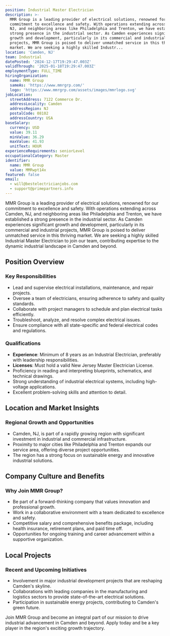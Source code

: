 ```yaml
---
position: Industrial Master Electrician
description: >-
  MMR Group is a leading provider of electrical solutions, renowned for our
  commitment to excellence and safety. With operations extending across Camden,
  NJ, and neighboring areas like Philadelphia and Trenton, we have established a
  strong presence in the industrial sector. As Camden experiences significant
  growth and development, particularly in its commercial and industrial
  projects, MMR Group is poised to deliver unmatched service in this thriving
  market. We are seeking a highly skilled Industr...
location: 'Camden, NJ'
team: Industrial
datePosted: '2024-12-17T19:29:47.003Z'
validThrough: '2025-01-18T19:29:47.003Z'
employmentType: FULL_TIME
hiringOrganization:
  name: MMR Group
  sameAs: 'https://www.mmrgrp.com/'
  logo: 'https://www.mmrgrp.com/assets/images/mmrlogo.svg'
jobLocation:
  streetAddress: 7122 Commerce Dr.
  addressLocality: Camden
  addressRegion: NJ
  postalCode: 08102
  addressCountry: USA
baseSalary:
  currency: USD
  value: 39.11
  minValue: 36.29
  maxValue: 41.93
  unitText: HOUR
experienceRequirements: seniorLevel
occupationalCategory: Master
identifier:
  name: MMR Group
  value: MMRwpt14x
featured: false
email:
  - will@bestelectricianjobs.com
  - support@primepartners.info
---
```




MMR Group is a leading provider of electrical solutions, renowned for our commitment to excellence and safety. With operations extending across Camden, NJ, and neighboring areas like Philadelphia and Trenton, we have established a strong presence in the industrial sector. As Camden experiences significant growth and development, particularly in its commercial and industrial projects, MMR Group is poised to deliver unmatched service in this thriving market. We are seeking a highly skilled Industrial Master Electrician to join our team, contributing expertise to the dynamic industrial landscape in Camden and beyond.

## Position Overview

### Key Responsibilities

- Lead and supervise electrical installations, maintenance, and repair projects.
- Oversee a team of electricians, ensuring adherence to safety and quality standards.
- Collaborate with project managers to schedule and plan electrical tasks efficiently.
- Troubleshoot, analyze, and resolve complex electrical issues.
- Ensure compliance with all state-specific and federal electrical codes and regulations.

### Qualifications

- **Experience**: Minimum of 8 years as an Industrial Electrician, preferably with leadership responsibilities.
- **Licenses**: Must hold a valid New Jersey Master Electrician License.
- Proficiency in reading and interpreting blueprints, schematics, and technical drawings.
- Strong understanding of industrial electrical systems, including high-voltage applications.
- Excellent problem-solving skills and attention to detail.

## Location and Market Insights

### Regional Growth and Opportunities

- Camden, NJ, is part of a rapidly growing region with significant investment in industrial and commercial infrastructure.
- Proximity to major cities like Philadelphia and Trenton expands our service area, offering diverse project opportunities.
- The region has a strong focus on sustainable energy and innovative industrial solutions.

## Company Culture and Benefits

### Why Join MMR Group?

- Be part of a forward-thinking company that values innovation and professional growth.
- Work in a collaborative environment with a team dedicated to excellence and safety.
- Competitive salary and comprehensive benefits package, including health insurance, retirement plans, and paid time off.
- Opportunities for ongoing training and career advancement within a supportive organization.

## Local Projects

### Recent and Upcoming Initiatives

- Involvement in major industrial development projects that are reshaping Camden's skyline.
- Collaborations with leading companies in the manufacturing and logistics sectors to provide state-of-the-art electrical solutions.
- Participation in sustainable energy projects, contributing to Camden's green future.

Join MMR Group and become an integral part of our mission to drive industrial advancement in Camden and beyond. Apply today and be a key player in the region's exciting growth trajectory.
